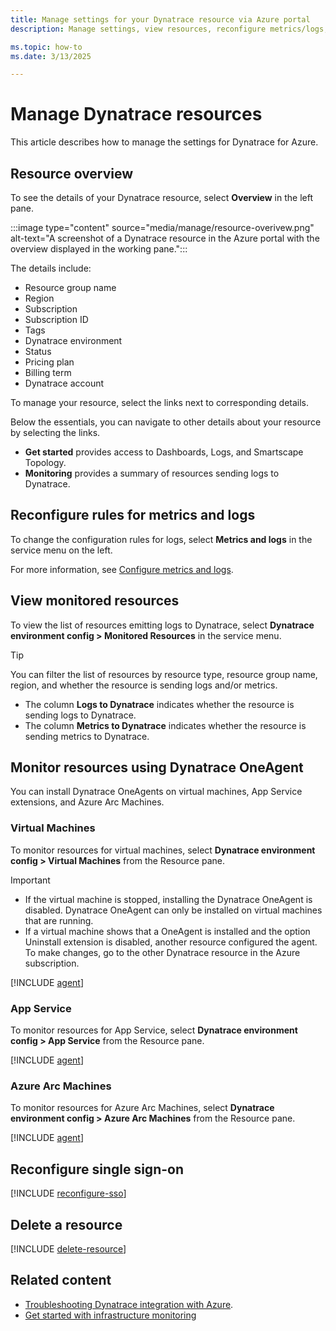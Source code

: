 ```yaml
---
title: Manage settings for your Dynatrace resource via Azure portal
description: Manage settings, view resources, reconfigure metrics/logs, and more for your Dynatrace resource via Azure portal.

ms.topic: how-to
ms.date: 3/13/2025

---
```


# Manage Dynatrace resources

This article describes how to manage the settings for Dynatrace for Azure.

## Resource overview

To see the details of your Dynatrace resource, select **Overview** in the left pane.

:::image type="content" source="media/manage/resource-overivew.png" alt-text="A screenshot of a Dynatrace resource in the Azure portal with the overview displayed in the working pane.":::

The details include:

- Resource group name
- Region
- Subscription
- Subscription ID
- Tags
- Dynatrace environment
- Status
- Pricing plan
- Billing term
- Dynatrace account

To manage your resource, select the links next to corresponding details.

Below the essentials, you can navigate to other details about your resource by selecting the links.

- **Get started** provides access to Dashboards, Logs, and Smartscape Topology.
- **Monitoring** provides a summary of resources sending logs to Dynatrace.

## Reconfigure rules for metrics and logs

To change the configuration rules for logs, select **Metrics and logs** in the service menu on the left.

For more information, see [Configure metrics and logs](dynatrace-create.md#configure-metrics-and-logs).

## View monitored resources

To view the list of resources emitting logs to Dynatrace, select **Dynatrace environment config > Monitored Resources** in the service menu.

> [!TIP]
> You can filter the list of resources by resource type, resource group name, region, and whether the resource is sending logs and/or metrics. 

- The column **Logs to Dynatrace** indicates whether the resource is sending logs to Dynatrace. 
- The column **Metrics to Dynatrace** indicates whether the resource is sending metrics to Dynatrace.

## Monitor resources using Dynatrace OneAgent

You can install Dynatrace OneAgents on virtual machines, App Service extensions, and Azure Arc Machines.

### Virtual Machines

To monitor resources for virtual machines, select **Dynatrace environment config > Virtual Machines** from the Resource pane.

> [!IMPORTANT]
>
> - If the virtual machine is stopped, installing the Dynatrace OneAgent is disabled. Dynatrace OneAgent can only be installed on virtual machines that are running.    
> - If a virtual machine shows that a OneAgent is installed and the option Uninstall extension is disabled, another resource configured the agent. To make changes, go to the other Dynatrace resource in the Azure subscription.

[!INCLUDE [agent](../includes/agent.md)]

### App Service

To monitor resources for App Service, select **Dynatrace environment config > App Service** from the Resource pane.

[!INCLUDE [agent](../includes/agent.md)]
 
### Azure Arc Machines

To monitor resources for Azure Arc Machines, select **Dynatrace environment config > Azure Arc Machines** from the Resource pane.

[!INCLUDE [agent](../includes/agent.md)]

## Reconfigure single sign-on

[!INCLUDE [reconfigure-sso](../includes/reconfigure-sso.md)]

## Delete a resource

[!INCLUDE [delete-resource](../includes/delete-resource.md)]

## Related content

- [Troubleshooting Dynatrace integration with Azure](dynatrace-troubleshoot.md).
- [Get started with infrastructure monitoring](https://www.dynatrace.com/support/help/how-to-use-dynatrace/hosts/basic-concepts/get-started-with-infrastructure-monitoring)

